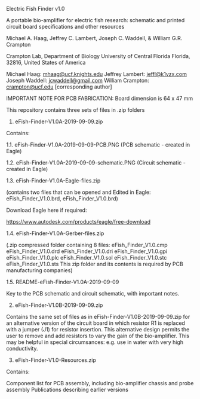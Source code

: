 Electric Fish Finder v1.0

A portable bio-amplifier for electric fish research: schematic and printed circuit board specifications and other resources

Michael A. Haag, Jeffrey C. Lambert, Joseph C. Waddell, & William G.R. Crampton

Crampton Lab,
Department of Biology
University of Central Florida
Florida, 32816, 
United States of America

Michael Haag: mhaag@ucf.knights.edu
Jeffrey Lambert: jeffl@k1vzx.com
Joseph Waddell: jcwaddell@gmail.com
William Crampton: crampton@ucf.edu [corresponding author]


IMPORTANT NOTE FOR PCB FABRICATION: Board dimension is 64 x 47 mm


This repository contains three sets of files in .zip folders  

1. eFish-Finder-V1.0A-2019-09-09.zip

Contains:

1.1. eFish-Finder-V1.0A-2019-09-09-PCB.PNG 
(PCB schematic - created in Eagle)

1.2. eFish-Finder-V1.0A-2019-09-09-schematic.PNG 
(Circuit schematic - created in Eagle)

1.3. eFish-Finder-V1.0A-Eagle-files.zip

(contains two files that can be opened and Edited in Eagle: eFish_Finder_V1.0.brd, eFish_Finder_V1.0.brd)

Download Eagle here if required:

https://www.autodesk.com/products/eagle/free-download

1.4. eFish-Finder-V1.0A-Gerber-files.zip

(.zip compressed folder containing 8 files:
	eFish_Finder_V1.0.cmp
	eFish_Finder_V1.0.drd
	eFish_Finder_V1.0.dri
	eFish_Finder_V1.0.gpi
	eFish_Finder_V1.0.plc
	eFish_Finder_V1.0.sol
	eFish_Finder_V1.0.stc
	eFish_Finder_V1.0.sts
This zip folder and its contents is required by PCB manufacturing companies)

1.5. README-eFish-Finder-V1.0A-2019-09-09

Key to the PCB schematic and circuit schematic, with important notes.

2. eFish-Finder-V1.0B-2019-09-09.zip

Contains the same set of files as in eFish-Finder-V1.0B-2019-09-09.zip for an alternative version of the circuit board in which resistor R1 is replaced with a jumper (J1) for resistor insertion. 
This alternative design permits the user to remove and add resistors to vary the gain of the bio-amplifier. This may be helpful in special circumsances: e.g. use in water with very high conductivity.


3. eFish-Finder-V1.0-Resources.zip

Contains: 

Component list for PCB assembly, including bio-amplifier chassis and probe assembly
Publications describing earlier versions
